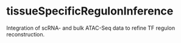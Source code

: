 # tissueSpecificRegulonInference
Integration of scRNA- and bulk ATAC-Seq data to refine TF regulon reconstruction.
